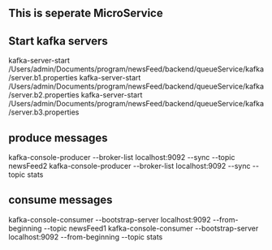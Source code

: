 ## This is seperate MicroService

## Start kafka servers
kafka-server-start /Users/admin/Documents/program/newsFeed/backend/queueService/kafka/server.b1.properties
kafka-server-start /Users/admin/Documents/program/newsFeed/backend/queueService/kafka/server.b2.properties
kafka-server-start /Users/admin/Documents/program/newsFeed/backend/queueService/kafka/server.b3.properties

## produce messages
kafka-console-producer --broker-list localhost:9092 --sync --topic newsFeed2
kafka-console-producer --broker-list localhost:9092 --sync --topic stats

## consume messages
kafka-console-consumer --bootstrap-server localhost:9092 --from-beginning --topic newsFeed1
kafka-console-consumer --bootstrap-server localhost:9092 --from-beginning --topic stats
